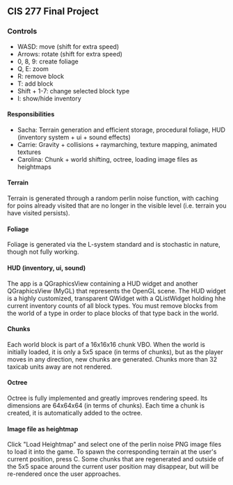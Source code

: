 ## CIS 277 Final Project

### Controls

* WASD: move (shift for extra speed)
* Arrows: rotate (shift for extra speed)
* 0, 8, 9: create foliage
* Q, E: zoom
* R: remove block
* T: add block
* Shift + 1-7: change selected block type
* I: show/hide inventory

#### Responsibilities

* Sacha: Terrain generation and efficient storage, procedural foliage, HUD (inventory system + ui + sound effects)
* Carrie: Gravity + collisions + raymarching, texture mapping, animated textures
* Carolina: Chunk + world shifting, octree, loading image files as heightmaps

#### Terrain
Terrain is generated through a random perlin noise function, with caching for poins already visited that are no longer in the visible level (i.e. terrain you have visited persists). 

#### Foliage
Foliage is generated via the L-system standard and is stochastic in nature, though not fully working. 

#### HUD (inventory, ui, sound)
The app is a QGraphicsView containing a HUD widget and another QGraphicsView (MyGL) that represents the OpenGL scene. The HUD widget is a highly customized, transparent QWidget with a QListWidget holding hhe current inventory counts of all block types. You must remove blocks from the world of a type in order to place blocks of that type back in the world. 

#### Chunks
Each world block is part of a 16x16x16 chunk VBO. When the world is initially loaded, it is only a 5x5 space (in terms of chunks), but as the player moves in any direction, new chunks are generated. Chunks more than 32 taxicab units away are not rendered.

#### Octree
Octree is fully implemented and greatly improves rendering speed. Its dimensions are 64x64x64 (in terms of chunks). Each time a chunk is created, it is automatically added to the octree.

#### Image file as heightmap
Click "Load Heightmap" and select one of the perlin noise PNG image files to load it into the game. To spawn the corresponding terrain at the user's current position, press C.
Some chunks that are regenerated and outside of the 5x5 space around the current user position may disappear, but will be re-rendered once the user approaches.
